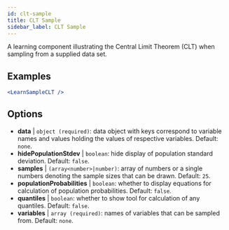 ```yaml
---
id: clt-sample
title: CLT Sample
sidebar_label: CLT Sample
---
```


A learning component illustrating the Central Limit Theorem (CLT) when sampling from a supplied data set.

## Examples

```jsx live
<LearnSampleCLT />
```

## Options

* __data__ | `object (required)`: data object with keys correspond to variable names and values holding the values of respective variables. Default: `none`.
* __hidePopulationStdev__ | `boolean`: hide display of population standard deviation. Default: `false`.
* __samples__ | `(array<number>|number)`: array of numbers or a single numbers denoting the sample sizes that can be drawn. Default: `25`.
* __populationProbabilities__ | `boolean`: whether to display equations for calculation of population probabilities. Default: `false`.
* __quantiles__ | `boolean`: whether to show tool for calculation of any quantiles. Default: `false`.
* __variables__ | `array (required)`: names of variables that can be sampled from. Default: `none`.
